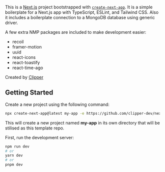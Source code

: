 This is a [Next.js](https://nextjs.org/) project bootstrapped with [`create-next-app`](https://github.com/vercel/next.js/tree/canary/packages/create-next-app).
It is a simple boilerplate for a Next.js app with TypeScript, ESLint, and Tailwind CSS. Also it includes a boilerplate connection to a MongoDB database using generic driver.

A few extra NMP packages are included to make development easier:
- recoil
- framer-motion
- uuid
- react-icons
- react-toastify
- react-time-ago

Created by [Clipper](github.com/clipper-dev)

## Getting Started

Create a new project using the following command:

```bash
npx create-next-app@latest my-app -e https://github.com/clipper-dev/nextjs-mongo-starter.git
```

This will create a new project named **my-app** in its own directory that will be stilised as this template repo.

First, run the development server:

```bash
npm run dev
# or
yarn dev
# or
pnpm dev
```
